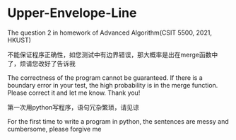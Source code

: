 # Upper-Envelope-Line
The question 2 in homework of Advanced Algorithm(CSIT 5500, 2021, HKUST)


不能保证程序正确性，如您测试中有边界错误，那大概率是出在merge函数中了，烦请您改好了告诉我

The correctness of the program cannot be guaranteed. If there is a boundary error in your test, the high probability is in the merge function. Please correct it and let me know. Thank you!

第一次用python写程序，语句冗杂繁琐，请见谅

For the first time to write a program in python, the sentences are messy and cumbersome, please forgive me
